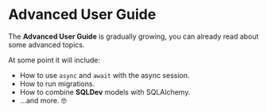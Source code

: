 # Advanced User Guide

The **Advanced User Guide** is gradually growing, you can already read about some advanced topics.

At some point it will include:

* How to use `async` and `await` with the async session.
* How to run migrations.
* How to combine **SQLDev** models with SQLAlchemy.
* ...and more. 🤓
